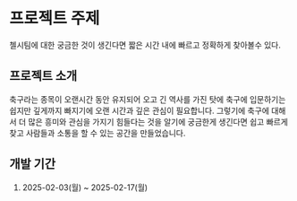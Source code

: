 # 프로젝트 주제
첼시팀에 대한 궁금한 것이 생긴다면 짧은 시간 내에 빠르고 정확하게 찾아볼수 있다.

## 프로젝트 소개
축구라는 종목이 오랜시간 동안 유지되어 오고 긴 역사를 가진 탓에 축구에 입문하기는 쉽지만 깊게까지 빠지기에 오랜 시간과 깊은 관심이 필요합니다. 그렇기에 축구에 대해서 더 많은 흥미와 관심을 가지기 힘들다는 것을 알기에 궁금한게 생긴다면 쉽고 빠르게 찾고 사람들과 소통을 할 수 있는 공간을 만들었습니다.

## 개발 기간
1. 2025-02-03(월) ~ 2025-02-17(월)
